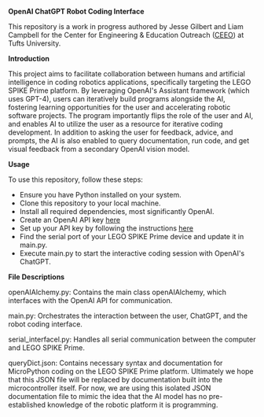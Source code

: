 **OpenAI ChatGPT Robot Coding Interface**

This repository is a work in progress authored by Jesse Gilbert and Liam Campbell for the Center for Engineering & Education Outreach ([CEEO](https://ceeo.tufts.edu/)) at Tufts University.

**Introduction**

This project aims to facilitate collaboration between humans and artificial intelligence in coding robotics applications, specifically targeting the LEGO SPIKE Prime platform. By leveraging OpenAI's Assistant framework (which uses GPT-4), users can iteratively build programs alongside the AI, fostering learning opportunities for the user and accelerating robotic software projects. The program importantly flips the role of the user and AI, and enables AI to utilize the user as a resource for iterative coding development. In addition to asking the user for feedback, advice, and prompts, the AI is also enabled to query documentation, run code, and get visual feedback from a secondary OpenAI vision model.

**Usage**

To use this repository, follow these steps:
- Ensure you have Python installed on your system.
- Clone this repository to your local machine.
- Install all required dependencies, most significantly OpenAI.
- Create an OpenAI API key [here](https://platform.openai.com/api-keys)
- Set up your API key by following the instructions [here](https://platform.openai.com/docs/quickstart/step-2-set-up-your-api-key)
- Find the serial port of your LEGO SPIKE Prime device and update it in main.py.
- Execute main.py to start the interactive coding session with OpenAI's ChatGPT.

**File Descriptions**

openAIAlchemy.py: Contains the main class openAIAlchemy, which interfaces with the OpenAI API for communication.

main.py: Orchestrates the interaction between the user, ChatGPT, and the robot coding interface.

serial_interfacel.py: Handles all serial communication between the computer and LEGO SPIKE Prime.

queryDict.json: Contains necessary syntax and documentation for MicroPython coding on the LEGO SPIKE Prime platform. Ultimately we hope that this JSON file will be replaced by documentation built into the microcontroller itself. For now, we are using this isolated JSON documentation file to mimic the idea that the AI model has no pre-established knowledge of the robotic platform it is programming.
